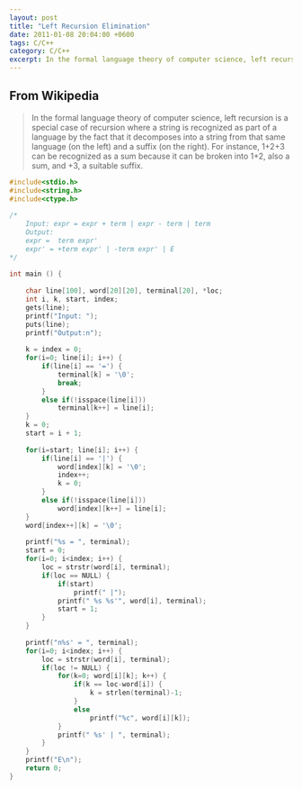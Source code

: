 ```yaml
---
layout: post
title: "Left Recursion Elimination"
date: 2011-01-08 20:04:00 +0600
tags: C/C++
category: C/C++
excerpt: In the formal language theory of computer science, left recursion is a special case of recursion where a string is recognized as part of a language by the fact that it decomposes into a string from that same language (on the left) and a suffix (on the right). For instance, 1+2+3 can be recognized as a sum because it can be broken into 1+2, also a sum, and +3, a suitable suffix
---
```


## From Wikipedia

> In the formal language theory of computer science, left recursion is a special case of recursion where a string is recognized as part of a language by the fact that it decomposes into a string from that same language (on the left) and a suffix (on the right). For instance, 1+2+3 can be recognized as a sum because it can be broken into 1+2, also a sum, and +3, a suitable suffix.

```cpp
#include<stdio.h>
#include<string.h>
#include<ctype.h>
 
/*
    Input: expr = expr + term | expr - term | term
    Output:
    expr =  term expr'
    expr' = +term expr' | -term expr' | E
*/
 
int main () {
 
    char line[100], word[20][20], terminal[20], *loc;
    int i, k, start, index;
    gets(line);
    printf("Input: ");
    puts(line);
    printf("Output:n");
 
    k = index = 0;
    for(i=0; line[i]; i++) {
        if(line[i] == '=') {
            terminal[k] = '\0';
            break;
        }
        else if(!isspace(line[i]))
            terminal[k++] = line[i];
    }
    k = 0;
    start = i + 1;
 
    for(i=start; line[i]; i++) {
        if(line[i] == '|') {
            word[index][k] = '\0';
            index++;
            k = 0;
        }
        else if(!isspace(line[i]))
            word[index][k++] = line[i];
    }
    word[index++][k] = '\0';
 
    printf("%s = ", terminal);
    start = 0;
    for(i=0; i<index; i++) {
        loc = strstr(word[i], terminal);
        if(loc == NULL) {
            if(start)
                printf(" |");
            printf(" %s %s'", word[i], terminal);
            start = 1;
        }
    }
 
    printf("n%s' = ", terminal);
    for(i=0; i<index; i++) {
        loc = strstr(word[i], terminal);
        if(loc != NULL) {
            for(k=0; word[i][k]; k++) {
                if(k == loc-word[i]) {
                    k = strlen(terminal)-1;
                }
                else
                    printf("%c", word[i][k]);
            }
            printf(" %s' | ", terminal);
        }
    }
    printf("E\n");
    return 0;
}
```
